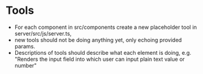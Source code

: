 # Tools

- For each component in src/components create a new placeholder tool in server/src/js/server.ts,
- new tools should not be doing anything yet, only echoing provided params.
- Descriptions of tools should describe what each element is doing, e.g. "Renders the input field into which user can input plain text value or number"